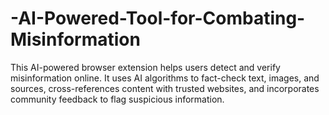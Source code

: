 # -AI-Powered-Tool-for-Combating-Misinformation
This AI-powered browser extension helps users detect and verify misinformation online. It uses AI algorithms to fact-check text, images, and sources, cross-references content with trusted websites, and incorporates community feedback to flag suspicious information.

